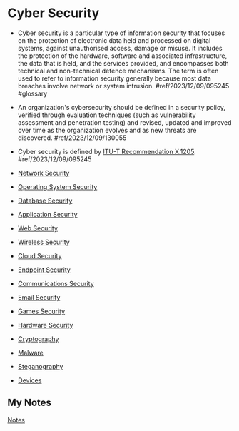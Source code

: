 # Cyber Security
- Cyber security is a particular type of information security that focuses on the protection of electronic data held and processed on digital systems, against unauthorised access, damage or misuse. It includes the protection of the hardware, software and associated infrastructure, the data that is held, and the services provided, and encompasses both technical and non-technical defence mechanisms. The term is often used to refer to information security generally because most data breaches involve network or system intrusion. #ref/2023/12/09/095245 #glossary 

- An organization's cybersecurity should be defined in a security policy, verified through evaluation techniques (such as vulnerability assessment and penetration testing) and revised, updated and improved over time as the organization evolves and as new threats are discovered. #ref/2023/12/09/130055
- Cyber security is defined by [ITU-T Recommendation X.1205](x-1205.md). #ref/2023/12/09/095245

- [Network Security](network-security.md)
- [Operating System Security](operating-system-security.md)
- [Database Security](database-security.md)
- [Application Security](application-security.md)
- [Web Security](web-security.md)
- [Wireless Security](wireless-security.md)
- [Cloud Security](cloud-security.md)
- [Endpoint Security](endpoint-security.md)
- [Communications Security](communications-security.md)
- [Email Security](email-security.md)
- [Games Security](games-security.md)
- [Hardware Security](hardware-security.md)
- [Cryptography](cryptography.md)
- [Malware](malware.md)
- [Steganography](steganography.md)
- [Devices](devices.md)
## My Notes
[Notes](mynotes/cyber-security-notes.md)
